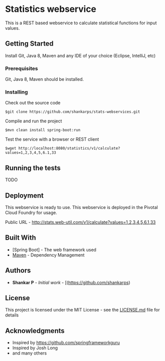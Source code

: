# Statistics webservice

This is a REST based webservice to calculate statistical functions for input values.

## Getting Started

Install Git, Java 8, Maven and any IDE of your choice (Eclipse, IntelliJ, etc)

### Prerequisites

Git, Java 8, Maven should be installed.


### Installing

Check out the source code

```
$git clone https://github.com/shankarps/stats-webservices.git
```

Compile and run the project

```
$mvn clean install spring-boot:run
```
Test the service with a browser or REST client

```
$wget http://localhost:8080/statistics/v1/calculate?values=1,2,3,4,5,6.1,33

```

## Running the tests

TODO


## Deployment

This webservice is ready to use.
This webservice is deployed in the Pivotal Cloud Foundry for usage.

Public URL - http://stats.web-util.com/v1/calculate?values=1,2,3,4,5,6.1,33

## Built With

* [Spring Boot] - The web framework used
* [Maven](https://maven.apache.org/) - Dependency Management



## Authors

* **Shankar P** - *Initial work* - [(https://github.com/shankarps)


## License

This project is licensed under the MIT License - see the [LICENSE.md](LICENSE.md) file for details

## Acknowledgments

* Inspired by https://github.com/springframeworkguru
* Inspired by Josh Long 
* and many others

